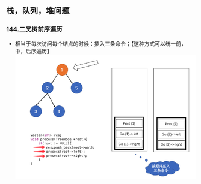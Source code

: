 ## 栈，队列，堆问题

### 144.二叉树前序遍历
- 相当于每次访问每个结点的时候：插入三条命令；【这种方式可以统一前，中，后序遍历】
![二叉树前序遍历](./pics/QQ20210826-225509.png)


